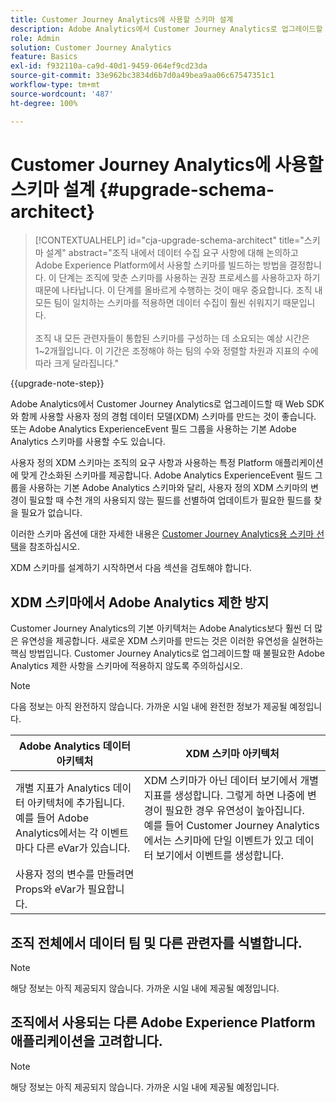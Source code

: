 ```yaml
---
title: Customer Journey Analytics에 사용할 스키마 설계
description: Adobe Analytics에서 Customer Journey Analytics로 업그레이드할 때 권장되는 경로 자세히 알아보기
role: Admin
solution: Customer Journey Analytics
feature: Basics
exl-id: f932110a-ca9d-40d1-9459-064ef9cd23da
source-git-commit: 33e962bc3834d6b7d0a49bea9aa06c67547351c1
workflow-type: tm+mt
source-wordcount: '487'
ht-degree: 100%

---
```


# Customer Journey Analytics에 사용할 스키마 설계 {#upgrade-schema-architect}

<!-- markdownlint-disable MD034 -->

>[!CONTEXTUALHELP]
>id="cja-upgrade-schema-architect"
>title="스키마 설계"
>abstract="조직 내에서 데이터 수집 요구 사항에 대해 논의하고 Adobe Experience Platform에서 사용할 스키마를 빌드하는 방법을 결정합니다. 이 단계는 조직에 맞춘 스키마를 사용하는 권장 프로세스를 사용하고자 하기 때문에 나타납니다. 이 단계를 올바르게 수행하는 것이 매우 중요합니다. 조직 내 모든 팀이 일치하는 스키마를 적용하면 데이터 수집이 훨씬 쉬워지기 때문입니다.<br><br>조직 내 모든 관련자들이 통합된 스키마를 구성하는 데 소요되는 예상 시간은 1~2개월입니다. 이 기간은 조정해야 하는 팀의 수와 정렬할 차원과 지표의 수에 따라 크게 달라집니다."

<!-- markdownlint-enable MD034 -->

{{upgrade-note-step}}

Adobe Analytics에서 Customer Journey Analytics로 업그레이드할 때 Web SDK와 함께 사용할 사용자 정의 경험 데이터 모델(XDM) 스키마를 만드는 것이 좋습니다. 또는 Adobe Analytics ExperienceEvent 필드 그룹을 사용하는 기본 Adobe Analytics 스키마를 사용할 수도 있습니다.

사용자 정의 XDM 스키마는 조직의 요구 사항과 사용하는 특정 Platform 애플리케이션에 맞게 간소화된 스키마를 제공합니다. Adobe Analytics ExperienceEvent 필드 그룹을 사용하는 기본 Adobe Analytics 스키마와 달리, 사용자 정의 XDM 스키마의 변경이 필요할 때 수천 개의 사용되지 않는 필드를 선별하여 업데이트가 필요한 필드를 찾을 필요가 없습니다.

이러한 스키마 옵션에 대한 자세한 내용은 [Customer Journey Analytics용 스키마 선택](/help/getting-started/cja-upgrade/cja-upgrade-schema-existing.md)을 참조하십시오.

XDM 스키마를 설계하기 시작하면서 다음 섹션을 검토해야 합니다.

## XDM 스키마에서 Adobe Analytics 제한 방지

Customer Journey Analytics의 기본 아키텍처는 Adobe Analytics보다 훨씬 더 많은 유연성을 제공합니다. 새로운 XDM 스키마를 만드는 것은 이러한 유연성을 실현하는 핵심 방법입니다. Customer Journey Analytics로 업그레이드할 때 불필요한 Adobe Analytics 제한 사항을 스키마에 적용하지 않도록 주의하십시오.

>[!NOTE]
>
>다음 정보는 아직 완전하지 않습니다. 가까운 시일 내에 완전한 정보가 제공될 예정입니다.

| Adobe Analytics 데이터 아키텍처 | XDM 스키마 아키텍처 |
|---------|----------|
| 개별 지표가 Analytics 데이터 아키텍처에 추가됩니다.<br/>예를 들어 Adobe Analytics에서는 각 이벤트마다 다른 eVar가 있습니다. | XDM 스키마가 아닌 데이터 보기에서 개별 지표를 생성합니다. 그렇게 하면 나중에 변경이 필요한 경우 유연성이 높아집니다.<br/>예를 들어 Customer Journey Analytics에서는 스키마에 단일 이벤트가 있고 데이터 보기에서 이벤트를 생성합니다. |
| 사용자 정의 변수를 만들려면 Props와 eVar가 필요합니다. |  |

## 조직 전체에서 데이터 팀 및 다른 관련자를 식별합니다.

>[!NOTE]
>
>해당 정보는 아직 제공되지 않습니다. 가까운 시일 내에 제공될 예정입니다.

## 조직에서 사용되는 다른 Adobe Experience Platform 애플리케이션을 고려합니다.

>[!NOTE]
>
>해당 정보는 아직 제공되지 않습니다. 가까운 시일 내에 제공될 예정입니다.
